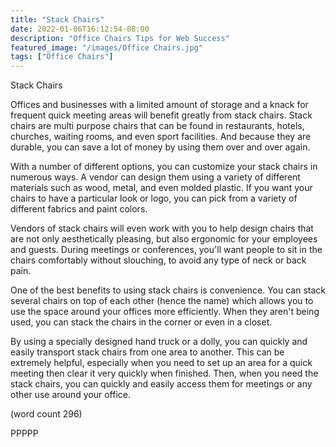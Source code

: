 ```yaml
---
title: "Stack Chairs"
date: 2022-01-06T16:12:54-08:00
description: "Office Chairs Tips for Web Success"
featured_image: "/images/Office Chairs.jpg"
tags: ["Office Chairs"]
---
```


Stack Chairs

Offices and businesses with a limited amount of storage 
and a knack for frequent quick meeting areas will benefit
greatly from stack chairs.  Stack chairs are multi
purpose chairs that can be found in restaurants, hotels, 
churches, waiting rooms, and even sport facilities.  And
because they are durable, you can save a lot of money
by using them over and over again.

With a number of different options, you can customize your
stack chairs in numerous ways.  A vendor can design them
using a variety of different materials such as wood, 
metal, and even molded plastic.  If you want your chairs
to have a particular look or logo, you can pick from
a variety of different fabrics and paint colors.  

Vendors of stack chairs will even work with you to help
design chairs that are not only aesthetically pleasing, 
but also ergonomic for your employees and guests.  During
meetings or conferences, you'll want people to sit in 
the chairs comfortably without slouching, to avoid any
type of neck or back pain.  

One of the best benefits to using stack chairs is
convenience.  You can stack several chairs on top of 
each other (hence the name) which allows you to use the
space around your offices more efficiently.  When they 
aren't being used, you can stack the chairs in the corner
or even in a closet.

By using a specially designed hand truck or a dolly, you 
can quickly and easily transport stack chairs from one 
area to another.  This can be extremely helpful, especially
when you need to set up an area for a quick meeting then
clear it very quickly when finished.  Then, when you need
the stack chairs, you can quickly and easily access them
for meetings or any other use around your office.

(word count 296)

PPPPP



